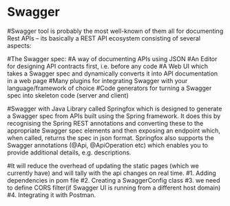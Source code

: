 # Swagger

#Swagger tool is probably the most well-known of them all for documenting Rest APIs – its basically a REST API ecosystem consisting of several aspects:

#The Swagger spec:
#A way of documenting APIs using JSON
#An Editor for designing API contracts first, i.e. before any code
#A Web UI which takes a Swagger spec and dynamically converts it into API documentation in a web page
#Many plugins for integrating Swagger with your language/framework of choice
#Code generators for turning a Swagger spec into skeleton code (server and client)

#Swagger with Java Library called Springfox which is designed to generate a Swagger spec from APIs built using the Spring framework. It does this by recognising the Spring REST annotations and converting these to the appropriate Swagger spec elements and then exposing an endpoint which, when called, returns the spec in json format. Springfox also supports the Swagger annotations (@Api, @ApiOperation etc) which enables you to provide additional details, e.g. descriptions.

#It will reduce the overhead of updating the static pages (which we currently have) and will tally with the api changes on real time. 
#1. Adding dependencies in pom file
#2. Creating a SwaggerConfig class 
#3. we need to define CORS filter(if Swagger UI is running from a different host domain)
#4. Integrating it with Postman.
